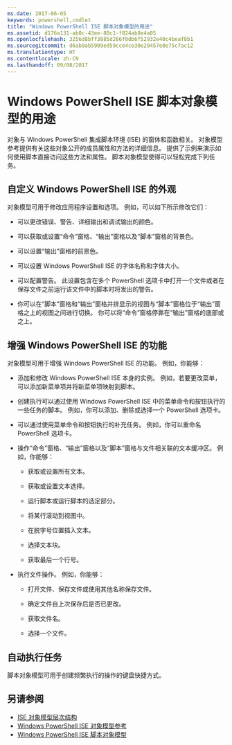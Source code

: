 ```yaml
---
ms.date: 2017-06-05
keywords: powershell,cmdlet
title: "Windows PowerShell ISE 脚本对象模型的用途"
ms.assetid: d176a131-ab0c-43ee-80c1-f824ab8e4a05
ms.openlocfilehash: 3256d8bff3885d266f0db6f52932e40c4beaf8b1
ms.sourcegitcommit: d6ab9ab5909ed59cce4ce30e29457e0e75c7ac12
ms.translationtype: HT
ms.contentlocale: zh-CN
ms.lasthandoff: 09/08/2017
---
```

# <a name="purpose-of-the-windows-powershell-ise-scripting-object-model"></a>Windows PowerShell ISE 脚本对象模型的用途
  对象与 Windows PowerShell 集成脚本环境 (ISE) 的窗体和函数相关。 对象模型参考提供有关这些对象公开的成员属性和方法的详细信息。 提供了示例来演示如何使用脚本直接访问这些方法和属性。 脚本对象模型使得可以轻松完成下列任务。

## <a name="customizing-the-appearance-of-windows-powershell-ise"></a>自定义 Windows PowerShell ISE 的外观
 对象模型可用于修改应用程序设置和选项。 例如，可以如下所示修改它们：

- 可以更改错误、警告、详细输出和调试输出的颜色。

- 可以获取或设置“命令”窗格、“输出”窗格以及“脚本”窗格的背景色。

- 可以设置“输出”窗格的前景色。

- 可以设置 Windows PowerShell ISE 的字体名称和字体大小。

- 可以配置警告。 此设置包含在多个 PowerShell 选项卡中打开一个文件或者在保存文件之前运行该文件中的脚本时将发出的警告。

- 你可以在“脚本”窗格和“输出”窗格并排显示的视图与“脚本”窗格位于“输出”窗格之上的视图之间进行切换。 你可以将“命令”窗格停靠在“输出”窗格的底部或之上。

## <a name="enhancing-the-functionality-of-windows-powershell-ise"></a>增强 Windows PowerShell ISE 的功能
 对象模型可用于增强 Windows PowerShell ISE 的功能。 例如，你能够：

- 添加和修改 Windows PowerShell ISE 本身的实例。 例如，若要更改菜单，可以添加新菜单项并将新菜单项映射到脚本。

- 创建执行可以通过使用 Windows PowerShell ISE 中的菜单命令和按钮执行的一些任务的脚本。 例如，你可以添加、删除或选择一个 PowerShell 选项卡。

- 可以通过使用菜单命令和按钮执行的补充任务。 例如，你可以重命名 PowerShell 选项卡。

- 操作“命令”窗格、“输出”窗格以及“脚本”窗格与文件相关联的文本缓冲区。 例如，你能够：

    -   获取或设置所有文本。

    -   获取或设置文本选择。

    -   运行脚本或运行脚本的选定部分。

    -   将某行滚动到视图中。

    -   在脱字号位置插入文本。

    -   选择文本块。

    -   获取最后一个行号。

- 执行文件操作。 例如，你能够：

    -   打开文件、保存文件或使用其他名称保存文件。

    -   确定文件自上次保存后是否已更改。

    -   获取文件名。

    -   选择一个文件。

## <a name="automating-tasks"></a>自动执行任务
 脚本对象模型可用于创建频繁执行的操作的键盘快捷方式。

## <a name="see-also"></a>另请参阅
- [ISE 对象模型层次结构](The-ISE-Object-Model-Hierarchy.md) 
- [Windows PowerShell ISE 对象模型参考](Windows-PowerShell-ISE-Object-Model-Reference.md) 
- [Windows PowerShell ISE 脚本对象模型](The-Windows-PowerShell-ISE-Scripting-Object-Model.md)

  
